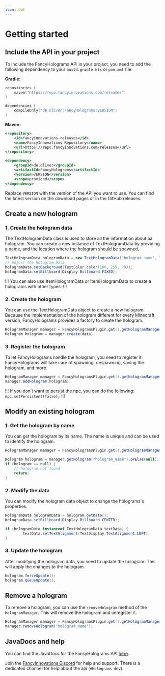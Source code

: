 ```yaml
---
icon: dot
---
```


# Getting started

## Include the API in your project

To include the FancyHolograms API in your project, you need to add the following dependency to your `build.gradle.kts` or `pom.xml` file.

**Gradle:**
```kotlin
repositories {
    maven("https://repo.fancyinnovations.com/releases")
}
```

```kotlin
dependencies {
    compileOnly("de.oliver:FancyHolograms:VERSION")
}
```

**Maven:**
```xml
<repository>
    <id>fancyinnovations-releases</id>
    <name>FancyInnovations Repository</name>
    <url>https://repo.fancyinnovations.com/releases</url>
</repository>
```

```xml
<dependency>
    <groupId>de.oliver</groupId>
    <artifactId>FancyHolograms</artifactId>
    <version>VERSION</version>
    <scope>provided</scope>
</dependency>
```

Replace `VERSION` with the version of the API you want to use. You can find the latest version on the download pages or in the GitHub releases.

## Create a new hologram

### 1. Create the hologram data

The TextHologramData class is used to store all the information about aa hologram. You can create a new instance of TextHologramData by providing a name, and the location where the hologram should be spawned.

```java
TextHologramData hologramData = new TextHologramData("hologram_name", location);
// Adjust the Hologram Data
hologramData.setBackground(TextColor.color(100, 255, 79));
hologramData.setBillboard(Display.Billboard.FIXED);
```

!!!
You can also use ItemHologramData or ItemHologramData to create a holograms with other types.
!!!

### 2. Create the hologram

You can use the TextHologramData object to create a new hologram. Because the implementation of the hologram different for every Minecraft version, FancyHolograms provides a factory to create the hologram.

```java
HologramManager manager = FancyHologramsPlugin.get().getHologramManager();
Hologram hologram = manager.create(data);
```

### 3. Register the hologram

To let FancyHolograms handle the hologram, you need to register it. FancyHolograms will take care of spawning, despawning, saving the hologram, and more.

```java
HologramManager manager = FancyHologramsPlugin.get().getHologramManager();
manager.addHologram(hologram);
```

!!!
If you don't want to persist the npc, you can do the following: `npc.setPersistent(false);`
!!!

## Modify an existing hologram

### 1. Get the hologram by name

You can get the hologram by its name. The name is unique and can be used to identify the hologram.

```java
HologramManager manager = FancyHologramsPlugin.get().getHologramManager();

Hologram hologram = manager.getHologram("hologram_name").orElse(null);
if (hologram == null) {
    // hologram not found
    return;
}
```

### 2. Modify the data

You can modify the hologram data object to change the holograms's properties.

```java
HologramData hologramData = hologram.getData();
hologramData.setBillboard(Display.Billboard.CENTER);

if (hologramData instanceof TextHologramData textData) {
        textData.setTextAlignment(TextDisplay.TextAlignment.LEFT);
}
```

### 3. Update the hologram

After modifying the hologram data, you need to update the hologram. This will apply the changes to the hologram.

```java
hologram.forceUpdate();
hologram.queueUpdate();
```

## Remove a hologram

To remove a hologram, you can use the `removeHologram` method of the `HologramManager`. This will remove the hologram and unregister it.

```java
HologramManager manager = FancyHologramsPlugin.get().getHologramManager();
manager.removeHologram("hologram_name");
```

## JavaDocs and help

You can find the JavaDocs for the FancyHolograms API [here](https://repo.fancyinnovations.com/javadoc/releases/de/oliver/FancyHolograms/latest).

Join the [FancyInnovations Discord](https://discord.gg/ZUgYCEJUEx) for help and support. There is a dedicated channel for help about the api (`#holograms-dev`).
